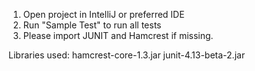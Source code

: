 1) Open project in IntelliJ or preferred IDE
2) Run "Sample Test" to run all tests
3) Please import JUNIT and Hamcrest if missing.

Libraries used:
hamcrest-core-1.3.jar
junit-4.13-beta-2.jar